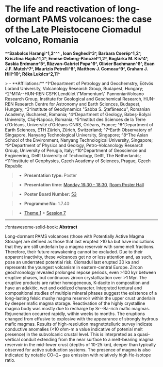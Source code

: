 # The life and reactivation of long-dormant PAMS volcanoes: the case of the Late Pleistocene Ciomadul volcano, Romania

**^^Szabolcs Harangi^1,2^^^ , Ioan Seghedi^3^, Barbara Cserép^1,2^, Krisztina Hajdu^1,2^, Emese Oeberg-Pánczél^1,2^, Boglárka M. Kis^4^, Saskia Erdmann^5^, Răzvan-Gabriel Popa^6^, Olivier Bachmann^6^, Euan J.F. Mutch^7^, Maurizio Petrelli^8^, Matthew J. Comeau^9^, Graham J. Hill^10^, Réka Lukács^2,11^**

<!-- more -->> - **Affiliations:** ^1^Department of Petrology and Geochemstry, Eötvös Loránd University, Volcanology Research Group, Budapest, Hungary; ^2^MTA--HUN-REN CSFK Lendület \"Momentum\" PannonianVolcano Research Group, Institute for Geological and Geochemical Research, HUN-REN Research Centre for Astronomy and Earth Sciences, Budapest, Hungary; ^3^Institute of Geodynamics "Sabba S. Ştefănescu", Romanian Academy, Bucharest, Romania; ^4^Department of Geology, Babeș-Bolyai University, Cluj-Napoca, Romania; ^5^Institut des Sciences de la Terre d'Orléans, Université d'Orléans‐CNRS, Orléans, France; ^6^Department of Earth Sciences, ETH Zürich, Zürich, Switzerland; ^7^Earth Observatory of Singapore, Nanyang Technological University, Singapore; ^8^The Asian School of the Environment, Nanyang Technological University, Singapore; ^9^Department of Physics and Geology, Petro-Volcanology Research Group, University of Perugia, Italy; ^10^Department of Geoscience and Engineering, Delft University of Technology, Delft, The Netherlands; ^11^Institute of Geophysics, Czech Academy of Sciences, Prague, Czech Republic

> - **Presentation type:** Poster

> - **Presentation time:** [Monday 16:30 - 18:30](../sessions_comparison.md#__tabbed_1_6), [Room Poster Hall](../maps_venue.md#__tabbed_1_1)

> - **Poster Board Number:** [53](../map_poster_boards.md#monday)

> - **Programme No:** 1.7.40

> - [Theme 1](../theme1.md) > [Session 7](../sessions/session-1-7.md)

--- 

:fontawesome-solid-book: **Abstract**

Long-dormant PAMS volcanoes (those with Potentially Active Magma Storage) are defined as those that last erupted >10 ka but have indications that they are still underlain by a magma reservoir with some melt fractions. Therefore, their future reawakening cannot be excluded. Due to their apparent inactivity, these volcanoes get no or less attention and, as such, pose an underrated potential risk. Ciomadul last erupted 30 ka and represents the youngest volcanism in eastern-central Europe. Zircon geochronology revealed prolonged repose periods, even >100 kyr between eruptive phases, but continuous zircon crystallization over >1 Myr. The eruptive products are rather homogeneous, K-dacite in composition and have an adakitic, wet and oxidized character. Integrated textural and compositional studies of multiple mineral phases suggest the existence of a long-lasting felsic mushy magma reservoir within the upper crust underlain by deeper mafic magma storage. Reactivation of the highly crystalline magma body was mostly due to recharge by Sr--Ba-rich mafic magmas. Rejuvenation occurred rapidly, within weeks to months. The eruptions changed from effusive to explosive with the appearance of strongly hydrous mafic magmas. Results of high-resolution magnetotelluric survey indicate conductive anomalies (<10 ohm-m a value indicative of potenial melt presence) in the subvolcanic crustal level. This is interpreted as a quasi-vertical conduit extending from the near surface to a melt-bearing magma reservoir in the mid-lower crust (depths of 10-25 km), deeper than typically observed for active subduction systems. The presence of magma is also indicated by notable CO~2~ gas emission with relatively high He-isotope ratio.

